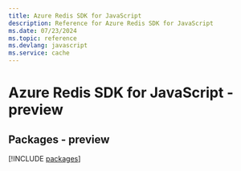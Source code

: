 ```yaml
---
title: Azure Redis SDK for JavaScript
description: Reference for Azure Redis SDK for JavaScript
ms.date: 07/23/2024
ms.topic: reference
ms.devlang: javascript
ms.service: cache
---
```

# Azure Redis SDK for JavaScript - preview
## Packages - preview
[!INCLUDE [packages](redis-index.md)]